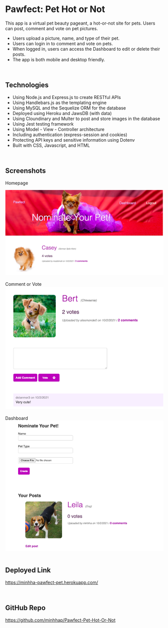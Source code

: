 # Pawfect: Pet Hot or Not

This app is a virtual pet beauty pageant, a hot-or-not site for pets. Users can post, comment and vote on pet pictures. 
* Users upload a picture, name, and type of their pet.
* Users can login in to comment and vote on pets.
* When logged in, users can access the Dashboard to edit or delete their posts.
* The app is both mobile and desktop friendly.
<br>


## Technologies
* Using Node.js and Express.js to create RESTful APIs
* Using Handlebars.js as the templating engine
* Using MySQL and the Sequelize ORM for the database
* Deployed using Heroku and JawsDB (with data)
* Using Cloundinary and Multer to post and store images in the database
* Using Jest testing framework
* Using Model - View - Controller architecture
* Including authentication (express-session and cookies)
* Protecting API keys and sensitive information using Dotenv
* Built with CSS, Javascript, and HTML
<br>

## Screenshots
Homepage
<div>
    <img src="./public/images/home.png" width="800px"></img>
</div>

<br>
Comment or Vote
<div>
    <img src="./public/images/comment.png" width="800px"></img>
</div>
<br>
Dashboard
<div>
    <img src="./public/images/dashboard.png" width="800px"></img>
</div>

<br>

## Deployed Link
https://minhha-pawfect-pet.herokuapp.com/

<br>

## GitHub Repo
https://github.com/minhhap/Pawfect-Pet-Hot-Or-Not


